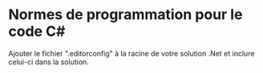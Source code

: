 # Normes de programmation pour le code C\#

Ajouter le fichier ".editorconfig" à la racine de votre solution .Net et inclure celui-ci dans la solution. 
